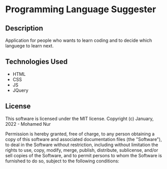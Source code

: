 # Programming Language Suggester


## Description
Application for people who wants to learn coding and to decide which languege to learn next.

## Technologies Used

* HTML
* CSS
* JS
* JQuery
## License

This software is licensed under the MIT license.
Copyright (c) January, 2022 - Mohamed Nur

Permission is hereby granted, free of charge, to any person obtaining a copy of this software and associated documentation files (the "Software"), to deal in the Software without restriction, including without limitation the rights to use, copy, modify, merge, publish, distribute, sublicense, and/or sell copies of the Software, and to permit persons to whom the Software is furnished to do so, subject to the following conditions: